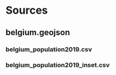 # Sources

## belgium.geojson



### belgium_population2019.csv



### belgium_population2019_inset.csv



